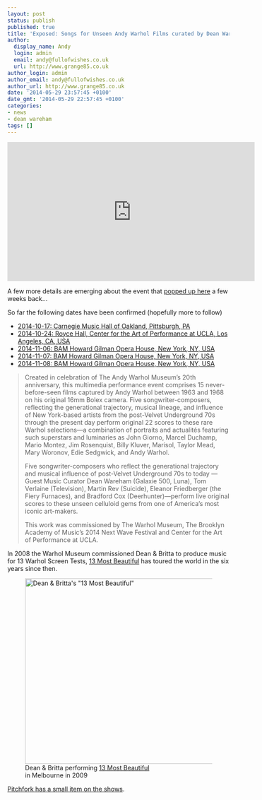 ```yaml
---
layout: post
status: publish
published: true
title: 'Exposed: Songs for Unseen Andy Warhol Films curated by Dean Wareham '
author:
  display_name: Andy
  login: admin
  email: andy@fullofwishes.co.uk
  url: http://www.grange85.co.uk
author_login: admin
author_email: andy@fullofwishes.co.uk
author_url: http://www.grange85.co.uk
date: '2014-05-29 23:57:45 +0100'
date_gmt: '2014-05-29 22:57:45 +0100'
categories:
- news
- dean wareham
tags: []
---
```

<iframe width="560" height="315" src="https://www.youtube.com/embed/Ggr8IJrAQ2o" frameborder="0" allowfullscreen></iframe>
<p>A few more details are emerging about the event that <a href="/database/show/2014-10-24-exposed-songs-for-unseen-warhol-films/" title="2014-10-24: Royce Hall, Center for the Art of Performance at UCLA, Los Angeles, CA, USA">popped up here</a> a few weeks back...</p>
<p>So far the following dates have been confirmed (hopefully more to follow)</p>
<ul>
<li><a href="/database/show/2014-10-17-carnegie-music-hall-of-oakland-pittsburgh-pa/">2014-10-17: Carnegie Music Hall of Oakland, Pittsburgh, PA</a></li>
<li><a href="/database/show/2014-10-24-exposed-songs-for-unseen-warhol-films/">2014-10-24: Royce Hall, Center for the Art of Performance at UCLA, Los Angeles, CA, USA</a></li>
<li><a href="/database/show/2014-11-06-bam-howard-gilman-opera-house-new-york-ny-usa/">2014-11-06: BAM Howard Gilman Opera House, New York, NY, USA</a></li>
<li><a href="/database/show/2014-11-07-bam-howard-gilman-opera-house-new-york-ny-usa/">2014-11-07: BAM Howard Gilman Opera House, New York, NY, USA</a></li>
<li><a href="/database/show/2014-11-08-bam-howard-gilman-opera-house-new-york-ny-usa/">2014-11-08: BAM Howard Gilman Opera House, New York, NY, USA</a></li>
</ul>
<blockquote><p>Created in celebration of The Andy Warhol Museum’s 20th anniversary, this multimedia performance event comprises 15 never-before-seen films captured by Andy Warhol between 1963 and 1968 on his original 16mm Bolex camera. Five songwriter-composers, reflecting the generational trajectory, musical lineage, and influence of New York-based artists from the post-Velvet Underground 70s through the present day perform original 22 scores to these rare Warhol selections—a combination of portraits and actualités featuring such superstars and luminaries as John Giorno, Marcel Duchamp, Mario Montez, Jim Rosenquist, Billy Kluver, Marisol, Taylor Mead, Mary Woronov, Edie Sedgwick, and Andy Warhol. </p>
<p>Five songwriter-composers who reflect the generational trajectory and musical influence of post-Velvet Underground 70s to today — Guest Music Curator Dean Wareham (Galaxie 500, Luna), Tom Verlaine (Television), Martin Rev (Suicide), Eleanor Friedberger (the Fiery Furnaces), and Bradford Cox (Deerhunter)—perform live original scores to these unseen celluloid gems from one of America’s most iconic art-makers.</p>
<p>This work was commissioned by The Warhol Museum, The Brooklyn Academy of Music’s 2014 Next Wave Festival and Center for the Art of Performance at UCLA.</p></blockquote>
<p>In 2008 the Warhol Museum commissioned Dean & Britta to produce music for 13 Warhol Screen Tests, <a href="/2008/07/dean-britta-accompany-warhols-13-most-beautiful-screen-tests/" title="Dean & Britta accompany Warhols “13 Most Beautiful” screen tests">13 Most Beautiful</a> has toured the world in the six years since then.<br />
<figure class="caption aligncenter"><a href="https://www.flickr.com/photos/melbournefestival/4036524058" title="Dean &amp; Britta&#x27;s &quot;13 Most Beautiful&quot; by Melbourne  Festival, on Flickr"><img class="aligncenter" src="https://farm4.staticflickr.com/3490/4036524058_f082b8ce4f_z.jpg" width="640" height="420" alt="Dean &amp; Britta&#x27;s &quot;13 Most Beautiful&quot;"></a>Dean & Britta performing <a href="/2008/07/dean-britta-accompany-warhols-13-most-beautiful-screen-tests/" title="Dean & Britta accompany Warhols “13 Most Beautiful” screen tests">13 Most Beautiful</a><figcaption class="caption-text"> in Melbourne in 2009</figcaption></figure></p>
<p><a href="http://pitchfork.com/news/55361-bradford-cox-eleanor-friedberger-dean-wareham-to-live-score-unseen-andy-warhol-films/">Pitchfork has a small item on the shows</a>.</p>
